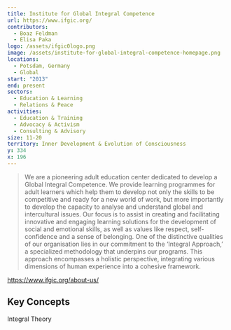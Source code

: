 ```yaml
---
title: Institute for Global Integral Competence
url: https://www.ifgic.org/
contributors:
  - Boaz Feldman
  - Elisa Paka
logo: /assets/ifgic0logo.png
image: /assets/institute-for-global-integral-competence-homepage.png
locations:
  - Potsdam, Germany
  - Global
start: "2013"
end: present
sectors:
  - Education & Learning
  - Relations & Peace
activities:
  - Education & Training
  - Advocacy & Activism
  - Consulting & Advisory
size: 11-20
territory: Inner Development & Evolution of Consciousness
y: 334
x: 196
---
```

> We are a pioneering adult education center dedicated to develop a Global Integral Competence. We provide learning programmes for adult learners which help them to develop not only the skills to be competitive and ready for a new world of work, but more importantly to develop the capacity to analyse and understand global and intercultural issues. Our focus is to assist in creating and facilitating innovative and engaging learning solutions for the development of social and emotional skills, as well as values like respect, self-confidence and a sense of belonging. One of the distinctive qualities of our organisation lies in our commitment to the ‘Integral Approach,’ a specialized methodology that underpins our programs. This approach encompasses a holistic perspective, integrating various dimensions of human experience into a cohesive framework.

 https://www.ifgic.org/about-us/

## Key Concepts

Integral Theory
